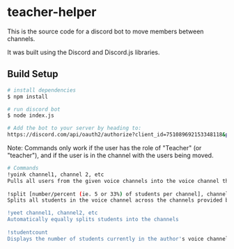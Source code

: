 # teacher-helper
 This is the source code for a discord bot to move members between channels.
 
 It was built using the Discord and Discord.js libraries. 
 
 ## Build Setup

```bash
# install dependencies
$ npm install

# run discord bot
$ node index.js

# Add the bot to your server by heading to:
https://discord.com/api/oauth2/authorize?client_id=751089692153348118&permissions=0&scope=bot
```

Note: Commands only work if the user has the role of "Teacher" (or "teacher"), and if the user is in the channel with the users being moved.


```bash
# Commands
!yoink channel1, channel 2, etc 
Pulls all users from the given voice channels into the voice channel the author is in.
     
!split [number/percent (ie. 5 or 33%) of students per channel], channel1, channel2, etc 
Splits all students in the voice channel across the channels provided based on the number or percent also provided. For instance, if you'd like 10 students per channel out of 35 students, you need to provide 3 voice channels.

!yeet channel1, channel2, etc 
Automatically equally splits students into the channels
      
!studentcount 
Displays the number of students currently in the author's voice channel
```
